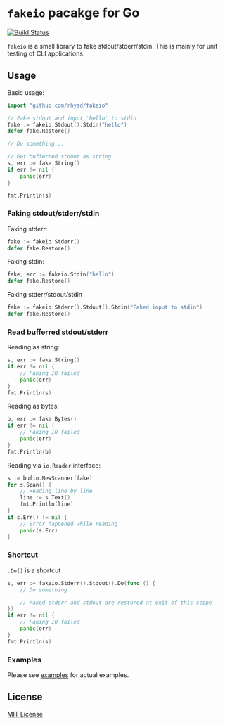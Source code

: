 `fakeio` pacakge for Go
=======================
[![Build Status](https://travis-ci.org/rhysd/fakeio.svg?branch=master)](https://travis-ci.org/rhysd/fakeio)

`fakeio` is a small library to fake stdout/stderr/stdin.
This is mainly for unit testing of CLI applications.

## Usage

Basic usage:

```go
import "github.com/rhysd/fakeio"

// Fake stdout and input 'hello' to stdin
fake := fakeio.Stdout().Stdin("hello")
defer fake.Restore()

// Do something...

// Get bufferred stdout as string
s, err := fake.String()
if err != nil {
    panic(err)
}

fmt.Println(s)
```

### Faking stdout/stderr/stdin

Faking stderr:

```go
fake := fakeio.Stderr()
defer fake.Restore()
```

Faking stdin:

```go
fake, err := fakeio.Stdin("hello")
defer fake.Restore()
```

Faking stderr/stdout/stdin

```go
fake := fakeio.Stderr().Stdout().Stdin("Faked input to stdin")
defer fake.Restore()
```

### Read bufferred stdout/stderr

Reading as string:

```go
s, err := fake.String()
if err != nil {
    // Faking IO failed
    panic(err)
}
fmt.Println(s)
```

Reading as bytes:

```go
b, err := fake.Bytes()
if err != nil {
    // Faking IO failed
    panic(err)
}
fmt.Println(b)
```

Reading via `io.Reader` interface:

```go
s := bufio.NewScanner(fake)
for s.Scan() {
    // Reading line by line
    line := s.Text()
    fmt.Println(line)
}
if s.Err() != nil {
    // Error happened while reading
    panic(s.Err)
}
```

### Shortcut

`.Do()` is a shortcut

```go
s, err := fakeio.Stderr().Stdout().Do(func () {
    // Do something

    // Faked stderr and stdout are restored at exit of this scope
})
if err != nil {
    // Faking IO failed
    panic(err)
}
fmt.Println(s)
```

### Examples

Please see [examples](example/example_test.go) for actual examples.


## License

[MIT License](LICENSE.txt)

